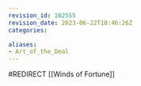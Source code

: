 ```yaml
---
revision_id: 102555
revision_date: 2023-06-22T10:46:26Z
categories:

aliases:
- Art_of_the_Deal
---
```


#REDIRECT [[Winds of Fortune]]